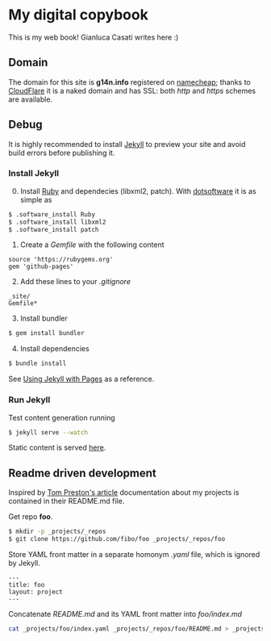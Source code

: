 
# My digital copybook

This is my web book! Gianluca Casati writes here :)

## Domain

The domain for this site is **g14n.info** registered on [namecheap](https://www.namecheap.com);
thanks to [CloudFlare](https://www.cloudflare.com/) it is a naked domain and has SSL: both *http* and *https* schemes are available.

## Debug

It is highly recommended to install [Jekyll][3] to preview your site and avoid build errors before publishing it.

### Install Jekyll

0. Install [Ruby](https://www.ruby-lang.org) and dependecies (libxml2, patch).
With [dotsoftware](http://g14n.info/dotsoftware/) it is as simple as

```bash
$ .software_install Ruby
$ .software_install libxml2
$ .software_install patch
```

1. Create a *Gemfile* with the following content

```
source 'https://rubygems.org'
gem 'github-pages'
```

2. Add these lines to your *.gitignore*

```
_site/
Gemfile*
```

3. Install bundler

```bash
$ gem install bundler
```

4. Install dependencies

```bash
$ bundle install
```

See [Using Jekyll with Pages](https://help.github.com/articles/using-jekyll-with-pages) as a reference.

### Run Jekyll

Test content generation running

```bash
$ jekyll serve --watch
```

Static content is served [here][5].

## Readme driven development

Inspired by [Tom Preston's article](http://tom.preston-werner.com/2010/08/23/readme-driven-development.html) documentation about my projects is contained in their README.md file.

Get repo **foo**.

```bash
$ mkdir -p _projects/_repos
$ git clone https://github.com/fibo/foo _projects/_repos/foo
```

Store YAML front matter in a separate homonym *.yaml* file, which is ignored by Jekyll.

```
---
title: foo
layout: project
---
```

Concatenate *README.md* and its YAML front matter into *foo/index.md*

```bash
cat _projects/foo/index.yaml _projects/_repos/foo/README.md > _projects/foo/index.md
```

  [1]: http://g14n.info/jekyll-boilerplate "Jekyll boilerplate"
  [2]: http://kramdown.gettalong.com "kramdown"
  [3]: http://jekyllrb.com "Jekyll"
  [4]: https://pages.github.com "GitHub Pages"
  [5]: http://rider-rufus.codio.io:4000/ "Static content on codio box"


